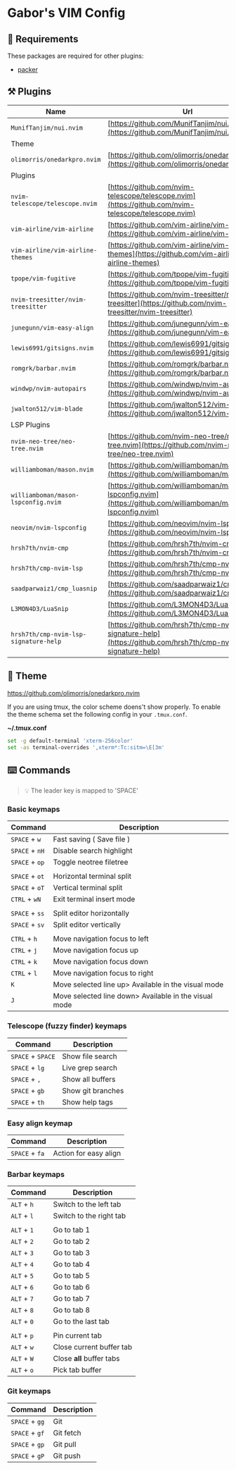 # Gabor's VIM Config

## 🚀 Requirements

These packages are required for other plugins:
- [packer](https://github.com/wbthomason/packer.nvim)

## ⚒️ Plugins

| Name                                    | Url                                                                                                              |
| --------------------------------------- | ---------------------------------------------------------------------------------------------------------------- |
| `MunifTanjim/nui.nvim`                  | [https://github.com/MunifTanjim/nui.nvim](https://github.com/MunifTanjim/nui.nvim)                               |
| Theme                                   |                                                                                                                  |
| `olimorris/onedarkpro.nvim`             | [https://github.com/olimorris/onedarkpro.nvim](https://github.com/olimorris/onedarkpro.nvim)                     |
| Plugins                                 |                                                                                                                  |
| `nvim-telescope/telescope.nvim`         | [https://github.com/nvim-telescope/telescope.nvim](https://github.com/nvim-telescope/telescope.nvim)             |
| `vim-airline/vim-airline`               | [https://github.com/vim-airline/vim-airline](https://github.com/vim-airline/vim-airline)                         |
| `vim-airline/vim-airline-themes`        | [https://github.com/vim-airline/vim-airline-themes](https://github.com/vim-airline/vim-airline-themes)           |
| `tpope/vim-fugitive`                    | [https://github.com/tpope/vim-fugitive](https://github.com/tpope/vim-fugitive)                                   |
| `nvim-treesitter/nvim-treesitter`       | [https://github.com/nvim-treesitter/nvim-treesitter](https://github.com/nvim-treesitter/nvim-treesitter)         |
| `junegunn/vim-easy-align`               | [https://github.com/junegunn/vim-easy-align](https://github.com/junegunn/vim-easy-align)                         |
| `lewis6991/gitsigns.nvim`               | [https://github.com/lewis6991/gitsigns.nvim](https://github.com/lewis6991/gitsigns.nvim)                         |
| `romgrk/barbar.nvim`                    | [https://github.com/romgrk/barbar.nvim](https://github.com/romgrk/barbar.nvim)                                   |
| `windwp/nvim-autopairs`                 | [https://github.com/windwp/nvim-autopairs](https://github.com/windwp/nvim-autopairs)                             |
| `jwalton512/vim-blade`                  | [https://github.com/jwalton512/vim-blade](https://github.com/jwalton512/vim-blade)                               |
| LSP Plugins                             |                                                                                                                  |
| `nvim-neo-tree/neo-tree.nvim`           | [https://github.com/nvim-neo-tree/neo-tree.nvim](https://github.com/nvim-neo-tree/neo-tree.nvim)                 |
| `williamboman/mason.nvim`               | [https://github.com/williamboman/mason.nvim](https://github.com/williamboman/mason.nvim)                         |
| `williamboman/mason-lspconfig.nvim`     | [https://github.com/williamboman/mason-lspconfig.nvim](https://github.com/williamboman/mason-lspconfig.nvim)     |
| `neovim/nvim-lspconfig`                 | [https://github.com/neovim/nvim-lspconfig](https://github.com/neovim/nvim-lspconfig)                             |
| `hrsh7th/nvim-cmp`                      | [https://github.com/hrsh7th/nvim-cmp](https://github.com/hrsh7th/nvim-cmp)                                       |
| `hrsh7th/cmp-nvim-lsp`                  | [https://github.com/hrsh7th/cmp-nvim-lsp](https://github.com/hrsh7th/cmp-nvim-lsp)                               |
| `saadparwaiz1/cmp_luasnip`              | [https://github.com/saadparwaiz1/cmp_luasnip](https://github.com/saadparwaiz1/cmp_luasnip)                       |
| `L3MON4D3/LuaSnip`                      | [https://github.com/L3MON4D3/LuaSnip](https://github.com/L3MON4D3/LuaSnip)                                       |
| `hrsh7th/cmp-nvim-lsp-signature-help`   | [https://github.com/hrsh7th/cmp-nvim-lsp-signature-help](https://github.com/hrsh7th/cmp-nvim-lsp-signature-help) |


## 🌙 Theme

https://github.com/olimorris/onedarkpro.nvim

If you are using tmux, the color scheme doens't show properly.
To enable the theme schema set the following config in your `.tmux.conf`.

**~/.tmux.conf**
```bash
set -g default-terminal 'xterm-256color'
set -as terminal-overrides ',xterm*:Tc:sitm=\E[3m'
```

## ⌨️ Commands

> 💡 The leader key is mapped to 'SPACE'


### Basic keymaps

| Command             | Description                                              |
| ------------------- | -------------------------------------------------------- |
| `SPACE` + `w`       | Fast saving ( Save file )                                |
| `SPACE` + `nH`      | Disable search highlight                                 |
| `SPACE` + `op`      | Toggle neotree filetree                                  |
|                     |                                                          |
| `SPACE` + `ot`      | Horizontal terminal split                                |
| `SPACE` + `oT`      | Vertical terminal split                                  |
| `CTRL` + `wN`       | Exit terminal insert mode                                |
|                     |                                                          |
| `SPACE` + `ss`      | Split editor horizontally                                |
| `SPACE` + `sv`      | Split editor vertically                                  |
|                     |                                                          |
| `CTRL` + `h`        | Move navigation focus to left                            |
| `CTRL` + `j`        | Move navigation focus up                                 |
| `CTRL` + `k`        | Move navigation focus down                               |
| `CTRL` + `l`        | Move navigation focus to right                           |
| `K`                 | Move selected line up\> Available in the visual mode     |
| `J`                 | Move selected line down\> Available in the visual mode   |

### Telescope (fuzzy finder) keymaps

| Command             | Description                                              |
| ------------------- | -------------------------------------------------------- |
| `SPACE` + `SPACE`   | Show file search                                         |
| `SPACE` + `lg`      | Live grep search                                         |
| `SPACE` + `,`       | Show all buffers                                         |
| `SPACE` + `gb`      | Show git branches                                        |
| `SPACE` + `th`      | Show help tags                                           |


### Easy align keymap

| Command             | Description                                              |
| ------------------- | -------------------------------------------------------- |
| `SPACE` + `fa`      | Action for easy align                                    |


### Barbar keymaps

| Command             | Description                                              |
| ------------------- | -------------------------------------------------------- |
| `ALT` + `h`         | Switch to the left tab                                   |
| `ALT` + `l`         | Switch to the right tab                                  |
|                     |                                                          |
| `ALT` + `1`         | Go to tab 1                                              |
| `ALT` + `2`         | Go to tab 2                                              |
| `ALT` + `3`         | Go to tab 3                                              |
| `ALT` + `4`         | Go to tab 4                                              |
| `ALT` + `5`         | Go to tab 5                                              |
| `ALT` + `6`         | Go to tab 6                                              |
| `ALT` + `7`         | Go to tab 7                                              |
| `ALT` + `8`         | Go to tab 8                                              |
| `ALT` + `0`         | Go to the last tab                                       |
|                     |                                                          |
| `ALT` + `p`         | Pin current tab                                          |
| `ALT` + `w`         | Close current buffer tab                                 |
| `ALT` + `W`         | Close **all** buffer tabs                                |
| `ALT` + `o`         | Pick tab buffer                                          |


### Git keymaps

| Command             | Description                                              |
| ------------------- | -------------------------------------------------------- |
| `SPACE` + `gg`      | Git                                                      |
| `SPACE` + `gf`      | Git fetch                                                |
| `SPACE` + `gp`      | Git pull                                                 |
| `SPACE` + `gP`      | Git push                                                 |
